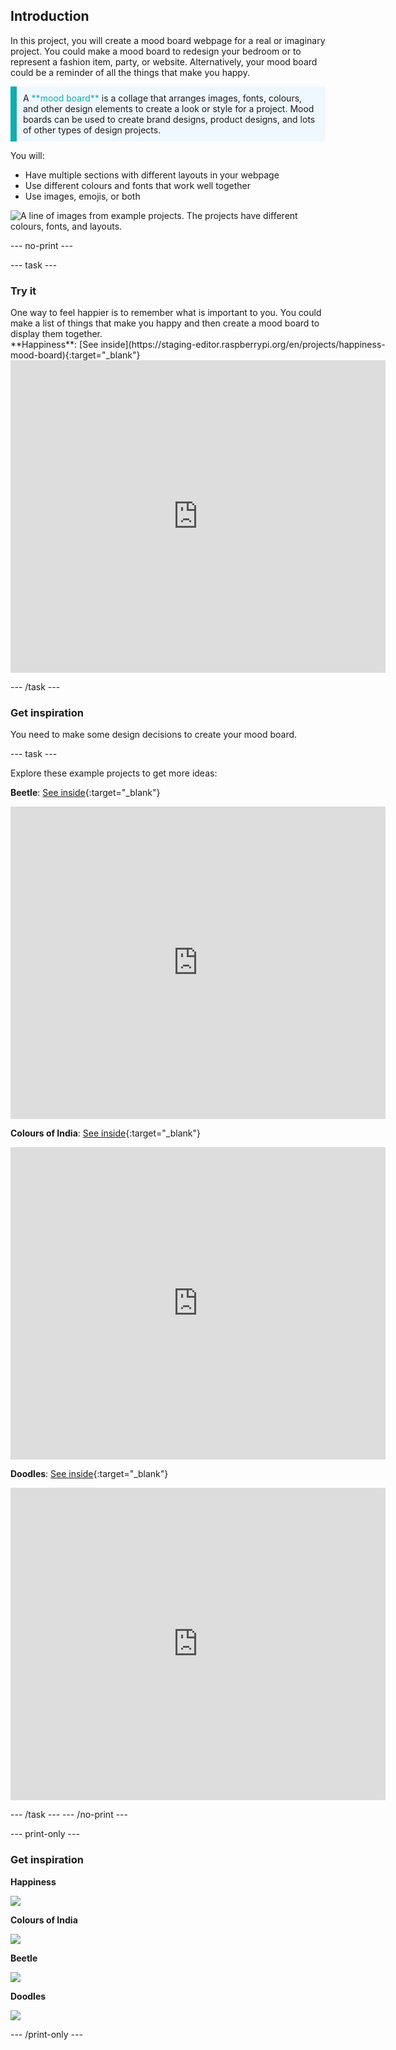 ## Introduction

In this project, you will create a mood board webpage for a real or imaginary project. You could make a mood board to redesign your bedroom or to represent a fashion item, party, or website. Alternatively, your mood board could be a reminder of all the things that make you happy.

<p style="border-left: solid; border-width:10px; border-color: #0faeb0; background-color: aliceblue; padding: 10px;">
A <span style="color: #0faeb0">**mood board**</span> is a collage that arranges images, fonts, colours, and other design elements to create a look or style for a project. Mood boards can be used to create brand designs, product designs, and lots of other types of design projects.
</p>

You will:
+ Have multiple sections with different layouts in your webpage
+ Use different colours and fonts that work well together
+ Use images, emojis, or both 

![A line of images from example projects. The projects have different colours, fonts, and layouts.](images/example-strip.png)

--- no-print ---

--- task --- 

### Try it
<div style="display: flex; flex-wrap: wrap">
<div style="flex-basis: 175px; flex-grow: 1">  
One way to feel happier is to remember what is important to you. You could make a list of things that make you happy and then create a mood board to display them together.
</div>
<div>
**Happiness**: [See inside](https://staging-editor.raspberrypi.org/en/projects/happiness-mood-board){:target="_blank"}

<iframe src="https://staging-editor.raspberrypi.org/en/embed/viewer/happiness-mood-board" width="600" height="500" frameborder="0" marginwidth="0" marginheight="0" allowfullscreen> </iframe>
</div>
</div>

--- /task ---

### Get inspiration 

You need to make some design decisions to create your mood board.

--- task ---

Explore these example projects to get more ideas:

**Beetle**: [See inside](https://staging-editor.raspberrypi.org/en/projects/beetle-mood-board){:target="_blank"}
<div>
<iframe src="https://staging-editor.raspberrypi.org/en/embed/viewer/beetle-mood-board" width="600" height="500" frameborder="0" marginwidth="0" marginheight="0" allowfullscreen> </iframe>
</div>

**Colours of India**: [See inside](https://staging-editor.raspberrypi.org/en/projects/travel-mood-board){:target="_blank"}
<div>
<iframe src="https://staging-editor.raspberrypi.org/en/embed/viewer/travel-mood-board" width="600" height="500" frameborder="0" marginwidth="0" marginheight="0" allowfullscreen> </iframe>
</div>

**Doodles**: [See inside](https://staging-editor.raspberrypi.org/en/projects/doodle-mood-board){:target="_blank"}
<div>
<iframe src="https://staging-editor.raspberrypi.org/en/embed/viewer/doodle-mood-board" width="600" height="500" frameborder="0" marginwidth="0" marginheight="0" allowfullscreen> </iframe>
</div>

--- /task ---
--- /no-print ---

--- print-only ---

### Get inspiration 

**Happiness**

![](images/happiness.png)

**Colours of India**

![](images/india.PNG)

**Beetle**

![](images/beetle.PNG)

**Doodles**

![](images/doodle.PNG)

--- /print-only ---

